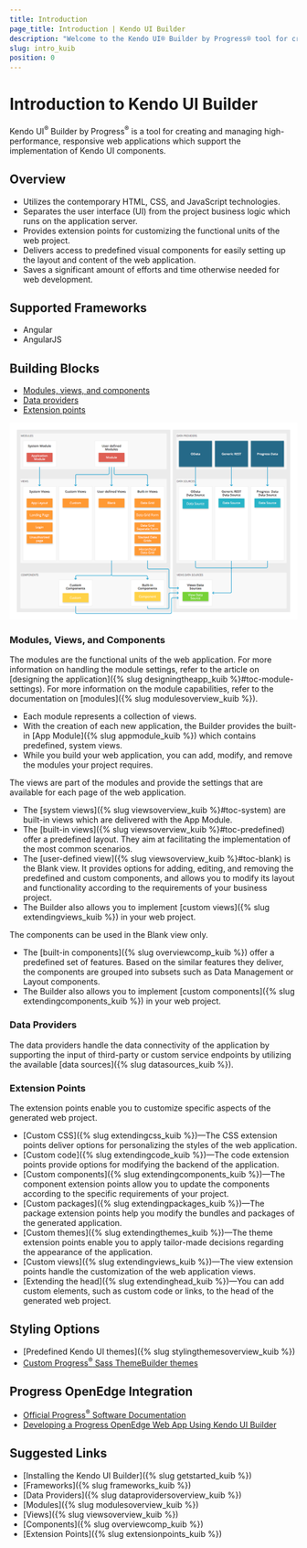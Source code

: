 ```yaml
---
title: Introduction
page_title: Introduction | Kendo UI Builder
description: "Welcome to the Kendo UI® Builder by Progress® tool for creating and managing Angular and AngularJS-based web applications."
slug: intro_kuib
position: 0
---
```


# Introduction to Kendo UI Builder

Kendo UI<sup>®</sup> Builder by Progress<sup>®</sup> is a tool for creating and managing high-performance, responsive web applications which support the implementation of Kendo UI components.

## Overview

* Utilizes the contemporary HTML, CSS, and JavaScript technologies.
* Separates the user interface (UI) from the project business logic which runs on the application server.
* Provides extension points for customizing the functional units of the web project.
* Delivers access to predefined visual components for easily setting up the layout and content of the web application.
* Saves a significant amount of efforts and time otherwise needed for web development.

## Supported Frameworks

* Angular
* AngularJS

## Building Blocks

* [Modules, views, and components](#toc-modules-views-and-components)
* [Data providers](#toc-data-providers)
* [Extension points](#toc-extension-points)

<img src="images/building_blocks_intro_kuib.png" class="img-responsive" alt="The Building Blocks of the Kendo UI Builder"/>

### Modules, Views, and Components

The modules are the functional units of the web application. For more information on handling the module settings, refer to the article on [designing the application]({% slug designingtheapp_kuib %}#toc-module-settings). For more information on the module capabilities, refer to the documentation on [modules]({% slug modulesoverview_kuib %}).

* Each module represents a collection of views.
* With the creation of each new application, the Builder provides the built-in [App Module]({% slug appmodule_kuib %}) which contains predefined, system views.
* While you build your web application, you can add, modify, and remove the modules your project requires.

The views are part of the modules and provide the settings that are available for each page of the web application.

* The [system views]({% slug viewsoverview_kuib %}#toc-system) are built-in views which are delivered with the App Module.
* The [built-in views]({% slug viewsoverview_kuib %}#toc-predefined) offer a predefined layout. They aim at facilitating the implementation of the most common scenarios.
* The [user-defined view]({% slug viewsoverview_kuib %}#toc-blank) is the Blank view. It provides options for adding, editing, and removing the predefined and custom components, and allows you to modify its layout and functionality according to the requirements of your business project.  
* The Builder also allows you to implement [custom views]({% slug extendingviews_kuib %}) in your web project.

The components can be used in the Blank view only.  

* The [built-in components]({% slug overviewcomp_kuib %}) offer a predefined set of features. Based on the similar features they deliver, the components are grouped into subsets such as Data Management or Layout components.
* The Builder also allows you to implement [custom components]({% slug extendingcomponents_kuib %}) in your web project.  

### Data Providers

The data providers handle the data connectivity of the application by supporting the input of third-party or custom service endpoints by utilizing the available [data sources]({% slug datasources_kuib %}).

### Extension Points

The extension points enable you to customize specific aspects of the generated web project.

* [Custom CSS]({% slug extendingcss_kuib %})&mdash;The CSS extension points deliver options for personalizing the styles of the web application.
* [Custom code]({% slug extendingcode_kuib %})&mdash;The code extension points provide options for modifying the backend of the application.  
* [Custom components]({% slug extendingcomponents_kuib %})&mdash;The component extension points allow you to update the components according to the specific requirements of your project.
* [Custom packages]({% slug extendingpackages_kuib %})&mdash;The package extension points help you modify the bundles and packages of the generated application.
* [Custom themes]({% slug extendingthemes_kuib %})&mdash;The theme extension points enable you to apply tailor-made decisions regarding the appearance of the application.  
* [Custom views]({% slug extendingviews_kuib %})&mdash;The view extension points handle the customization of the web application views.
* [Extending the head]({% slug extendinghead_kuib %})&mdash;You can add custom elements, such as custom code or links, to the head of the generated web project.

## Styling Options

* [Predefined Kendo UI themes]({% slug stylingthemesoverview_kuib %})
* [Custom Progress<sup>®</sup> Sass ThemeBuilder themes](http://themebuilder.telerik.com/)

## Progress OpenEdge Integration

* [Official Progress<sup>®</sup> Software Documentation](https://www.progress.com/documentation/kendo-ui-builder)  
* [Developing a Progress OpenEdge Web App Using Kendo UI Builder](https://www.progress.com/services/education/openedge/developing-an-openedge-web-app-using-kendo-ui-builder)

## Suggested Links

* [Installing the Kendo UI Builder]({% slug getstarted_kuib %})
* [Frameworks]({% slug frameworks_kuib %})
* [Data Providers]({% slug dataprovidersoverview_kuib %})
* [Modules]({% slug modulesoverview_kuib %})
* [Views]({% slug viewsoverview_kuib %})
* [Components]({% slug overviewcomp_kuib %})
* [Extension Points]({% slug extensionpoints_kuib %})
